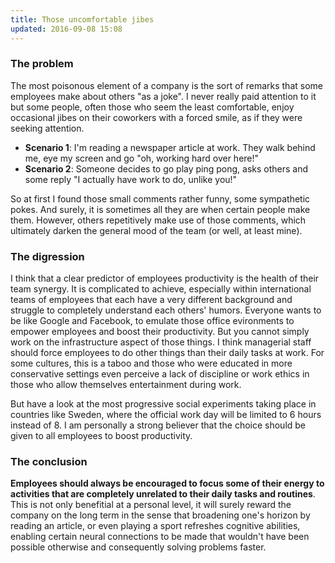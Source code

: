 ```yaml
---
title: Those uncomfortable jibes
updated: 2016-09-08 15:08
---
```


### The problem

The most poisonous element of a company is the sort of remarks that some employees make about others "as a joke". I never really paid attention to it but some people, often those who seem the least comfortable, enjoy occasional jibes on their coworkers with a forced smile, as if they were seeking attention. 

* __Scenario 1__: I'm reading a newspaper article at work. They walk behind me, eye my screen and go "oh, working hard over here!"
* __Scenario 2__: Someone decides to go play ping pong, asks others and some reply "I actually have work to do, unlike you!"

So at first I found those small comments rather funny, some sympathetic pokes. And surely, it is sometimes all they are when certain people make them. However, others repetitively make use of those comments, which ultimately darken the general mood of the team (or well, at least mine). 

### The digression

I think that a clear predictor of employees productivity is the health of their team synergy. It is complicated to achieve, especially within international teams of employees that each have a very different background and struggle to completely understand each others' humors. Everyone wants to be like Google and Facebook, to emulate those office evironments to empower employees and boost their productivity. But you cannot simply work on the infrastructure aspect of those things. I think managerial staff should force employees to do other things than their daily tasks at work. For some cultures, this is a taboo and those who were educated in more conservative settings even perceive a lack of discipline or work ethics in those who allow themselves entertainment during work. 

But have a look at the most progressive social experiments taking place in countries like Sweden, where the official work day will be limited to 6 hours instead of 8. I am personally a strong believer that the choice should be given to all employees to boost productivity. 

### The conclusion

__Employees should always be encouraged to focus some of their energy to activities that are completely unrelated to their daily tasks and routines__. This is not only benefitial at a personal level, it will surely reward the company on the long term in the sense that broadening one's horizon by reading an article, or even playing a sport refreshes cognitive abilities, enabling certain neural connections to be made that wouldn't have been possible otherwise and consequently solving problems faster.